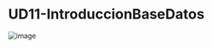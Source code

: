 # UD11-IntroduccionBaseDatos

![image](https://www.arsys.es/blog/file/uploads/2019/01/diciembre-2018-mysql.jpg)
